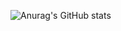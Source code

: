 

![Anurag's GitHub stats](https://github-readme-stats.vercel.app/api?username=parkryan0128&show_icons=true&theme=radical)
